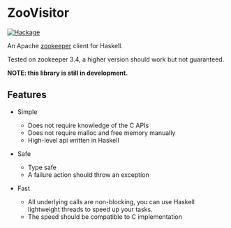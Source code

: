 ZooVisitor
==========

[![Hackage](https://img.shields.io/hackage/v/zoovisitor.svg?style=flat)](https://hackage.haskell.org/package/zoovisitor)

An Apache [zookeeper](https://zookeeper.apache.org/) client for Haskell.

Tested on zookeeper 3.4, a higher version should work but not guaranteed.

**NOTE: this library is still in development.**


## Features

- Simple
  + Does not require knowledge of the C APIs
  + Does not require malloc and free memory manually
  + High-level api written in Haskell

- Safe
  + Type safe
  + A failure action should throw an exception

- Fast
  + All underlying calls are non-blocking, you can use Haskell lightweight threads to speed up your tasks.
  + The speed should be compatible to C implementation
